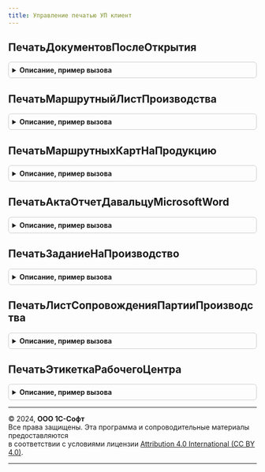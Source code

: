 ```yaml
---
title: Управление печатью УП клиент
---
```



## ПечатьДокументовПослеОткрытия
<details style="margin: 1em 0; padding: 0.5em; border: 1px solid #ccc; border-radius: 6px;">

<summary style="font-weight: bold; cursor: pointer;">Описание, пример вызова</summary>

```bsl

// Вызывается после выполнения обработчика ПриОткрытии формы печати документов (ОбщаяФорма.ПечатьДокументов).
//
// Параметры:
//  Форма - ФормаКлиентскогоПриложения - форма ОбщаяФорма.ПечатьДокументов.
//
Процедура ПечатьДокументовПослеОткрытия(Форма) Экспорт
```

Пример вызова
```bsl
УправлениеПечатьюУПКлиент.ПечатьДокументовПослеОткрытия(Форма) 
```
</details>

## ПечатьМаршрутныйЛистПроизводства
<details style="margin: 1em 0; padding: 0.5em; border: 1px solid #ccc; border-radius: 6px;">

<summary style="font-weight: bold; cursor: pointer;">Описание, пример вызова</summary>

```bsl

// Открывает форму для формирования печатной формы маршрутного листа.
//
// Параметры:
//  ОписаниеКоманды - Структура - сведения о выполняемой команде.
//
// Возвращаемое значение:
//	Неопределено
//
Функция ПечатьМаршрутныйЛистПроизводства(ОписаниеКоманды) Экспорт
```

Пример вызова
```bsl
Результат = УправлениеПечатьюУПКлиент.ПечатьМаршрутныйЛистПроизводства(ОписаниеКоманды) 
```
</details>

## ПечатьМаршрутныхКартНаПродукцию
<details style="margin: 1em 0; padding: 0.5em; border: 1px solid #ccc; border-radius: 6px;">

<summary style="font-weight: bold; cursor: pointer;">Описание, пример вызова</summary>

```bsl

// Формирует и выводит печатные формы маршрутных карт изготовления продукции по заказам на производство.
//
// Параметры:
//  ДанныеОПродукции - Массив - содержит структуры с ключами:
//		* Заказ - ДокументСсылка.ЗаказНаПроизводство - заказ, данные которого необходимо вывести на печать.
//		* КодСтроки - Число - код строки продукции заказа на производство.
//
Процедура ПечатьМаршрутныхКартНаПродукцию(ДанныеОПродукции) Экспорт
```

Пример вызова
```bsl
УправлениеПечатьюУПКлиент.ПечатьМаршрутныхКартНаПродукцию(ДанныеОПродукции) 
```
</details>

## ПечатьАктаОтчетДавальцуMicrosoftWord
<details style="margin: 1em 0; padding: 0.5em; border: 1px solid #ccc; border-radius: 6px;">

<summary style="font-weight: bold; cursor: pointer;">Описание, пример вызова</summary>

```bsl

// Печатает акт выполненных работ из отчета давальцу.
//
// Параметры:
//  ОписаниеКоманды - Структура - сведения о выполняемой команде.
//
// Возвращаемое значение:
//	Неопределено
//
Функция ПечатьАктаОтчетДавальцуMicrosoftWord(ОписаниеКоманды) Экспорт
```

Пример вызова
```bsl
Результат = УправлениеПечатьюУПКлиент.ПечатьАктаОтчетДавальцуMicrosoftWord(ОписаниеКоманды) 
```
</details>

## ПечатьЗаданиеНаПроизводство
<details style="margin: 1em 0; padding: 0.5em; border: 1px solid #ccc; border-radius: 6px;">

<summary style="font-weight: bold; cursor: pointer;">Описание, пример вызова</summary>

```bsl

// Открывает форму для формирования печатной формы этапа производства.
//
// Параметры:
//  ОписаниеКоманды - Структура - сведения о выполняемой команде.
//
// Возвращаемое значение:
//	Неопределено
//
Функция ПечатьЗаданиеНаПроизводство(ОписаниеКоманды) Экспорт
```

Пример вызова
```bsl
Результат = УправлениеПечатьюУПКлиент.ПечатьЗаданиеНаПроизводство(ОписаниеКоманды) 
```
</details>

## ПечатьЛистСопровожденияПартииПроизводства
<details style="margin: 1em 0; padding: 0.5em; border: 1px solid #ccc; border-radius: 6px;">

<summary style="font-weight: bold; cursor: pointer;">Описание, пример вызова</summary>

```bsl

// Открывает форму для формирования печатной формы партии этапа производства.
//
// Параметры:
//  ОписаниеКоманды - Структура - сведения о выполняемой команде.
//
// Возвращаемое значение:
//	Неопределено
//
Функция ПечатьЛистСопровожденияПартииПроизводства(ОписаниеКоманды) Экспорт
```

Пример вызова
```bsl
Результат = УправлениеПечатьюУПКлиент.ПечатьЛистСопровожденияПартииПроизводства(ОписаниеКоманды) 
```
</details>

## ПечатьЭтикеткаРабочегоЦентра
<details style="margin: 1em 0; padding: 0.5em; border: 1px solid #ccc; border-radius: 6px;">

<summary style="font-weight: bold; cursor: pointer;">Описание, пример вызова</summary>

```bsl

// Открывает форму для формирования этикетки рабочего центра или выводит печатный форму.
//
// Параметры:
//  ОписаниеКоманды - Структура - сведения о выполняемой команде.
//
// Возвращаемое значение:
//	Неопределено
//
Функция ПечатьЭтикеткаРабочегоЦентра(ОписаниеКоманды) Экспорт
```

Пример вызова
```bsl
Результат = УправлениеПечатьюУПКлиент.ПечатьЭтикеткаРабочегоЦентра(ОписаниеКоманды) 
```
</details>

---

© 2024, **ООО 1С-Софт**  
Все права защищены. Эта программа и сопроводительные материалы предоставляются  
в соответствии с условиями лицензии [Attribution 4.0 International (CC BY 4.0)](https://creativecommons.org/licenses/by/4.0/legalcode).

---
